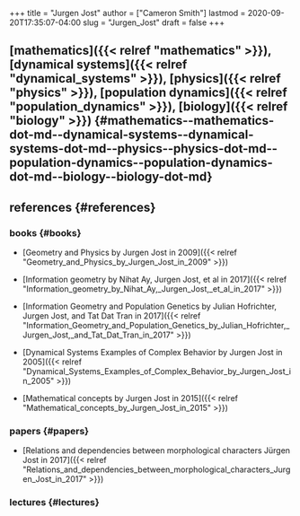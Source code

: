 +++
title = "Jurgen Jost"
author = ["Cameron Smith"]
lastmod = 2020-09-20T17:35:07-04:00
slug = "Jurgen_Jost"
draft = false
+++

## [mathematics]({{< relref "mathematics" >}}), [dynamical systems]({{< relref "dynamical_systems" >}}), [physics]({{< relref "physics" >}}), [population dynamics]({{< relref "population_dynamics" >}}), [biology]({{< relref "biology" >}}) {#mathematics--mathematics-dot-md--dynamical-systems--dynamical-systems-dot-md--physics--physics-dot-md--population-dynamics--population-dynamics-dot-md--biology--biology-dot-md}


## references {#references}


### books {#books}

<!--list-separator-->

-  [Geometry and Physics by Jurgen Jost in 2009]({{< relref "Geometry_and_Physics_by_Jurgen_Jost_in_2009" >}})

<!--list-separator-->

-  [Information geometry by Nihat Ay, Jurgen Jost, et al in 2017]({{< relref "Information_geometry_by_Nihat_Ay,_Jurgen_Jost,_et_al_in_2017" >}})

<!--list-separator-->

-  [Information Geometry and Population Genetics by Julian Hofrichter, Jurgen Jost, and Tat Dat Tran in 2017]({{< relref "Information_Geometry_and_Population_Genetics_by_Julian_Hofrichter,_Jurgen_Jost,_and_Tat_Dat_Tran_in_2017" >}})

<!--list-separator-->

-  [Dynamical Systems Examples of Complex Behavior by Jurgen Jost in 2005]({{< relref "Dynamical_Systems_Examples_of_Complex_Behavior_by_Jurgen_Jost_in_2005" >}})

<!--list-separator-->

-  [Mathematical concepts by Jurgen Jost in 2015]({{< relref "Mathematical_concepts_by_Jurgen_Jost_in_2015" >}})


### papers {#papers}

<!--list-separator-->

-  [Relations and dependencies between morphological characters Jürgen Jost in 2017]({{< relref "Relations_and_dependencies_between_morphological_characters_Jurgen_Jost_in_2017" >}})


### lectures {#lectures}
